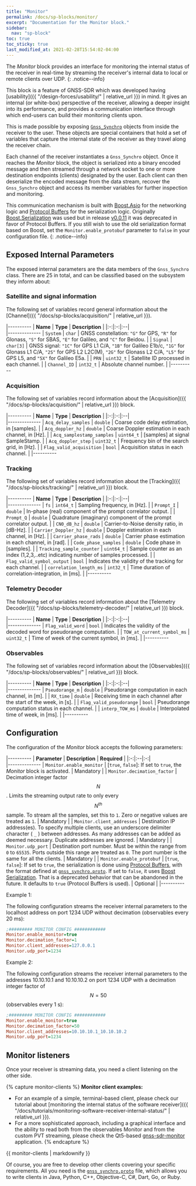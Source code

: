 ```yaml
---
title: "Monitor"
permalink: /docs/sp-blocks/monitor/
excerpt: "Documentation for the Monitor block."
sidebar:
  nav: "sp-block"
toc: true
toc_sticky: true
last_modified_at: 2021-02-28T15:54:02-04:00
---
```



The _Monitor_ block provides an interface for monitoring the internal status of
the receiver in real-time by streaming the receiver's internal data to local or
remote clients over UDP.
{: .notice--info}

This block is a feature of GNSS-SDR which was developed having [usability]({{
"/design-forces/usability/" | relative_url }}) in mind. It gives an internal (or
white-box) perspective of the receiver, allowing a deeper insight into its
performance, and provides a communication interface through which end-users can
build their monitoring clients upon.

This is made possible by exposing
[`Gnss_Synchro`](https://github.com/gnss-sdr/gnss-sdr/blob/next/src/core/system_parameters/gnss_synchro.h)
objects from inside the receiver to the user. These objects are special
containers that hold a set of variables that capture the internal state of the
receiver as they travel along the receiver chain.

Each channel of the receiver instantiates a `Gnss_Synchro` object. Once it
reaches the _Monitor_ block, the object is serialized into a binary encoded
message and then streamed through a network socket to one or more destination
endpoints (clients) designated by the user. Each client can then deserialize the
encoded message from the data stream, recover the `Gnss_Synchro` object and
access its member variables for further inspection and monitoring.

This communication mechanism is built with
[Boost.Asio](https://www.boost.org/doc/libs/release/libs/asio/) for the
networking logic and [Protocol
Buffers](https://developers.google.com/protocol-buffers/) for the serialization
logic. Originally
[Boost.Serialization](https://www.boost.org/doc/libs/release/libs/serialization/)
was used but in release
[v0.0.11](https://github.com/gnss-sdr/gnss-sdr/releases/tag/v0.0.11) it was
deprecated in favor of Protocol Buffers. If you still wish to use the old
serialization format based on Boost, set the `Monitor.enable_protobuf` parameter
to `false` in your configuration file.
{: .notice--info}

## Exposed Internal Parameters

The exposed internal parameters are the data members of the `Gnss_Synchro`
class. There are 25 in total, and can be classified based on the subsystem they
inform about:

### Satellite and signal information

The following set of variables record general information about the [Channel]({{
"/docs/sp-blocks/acquisition/" | relative_url }}).

|----------
|  **Name**  |  **Type** | **Description** |
|:-:|:-:|:--|    
|--------------
| `System` | `char` | GNSS constellation: `"G"` for GPS, `"R"` for Glonass, `"S"` for SBAS, `"E"` for Galileo, and `"C"` for Beidou. |
| `Signal` | `char[3]` | GNSS signal: `"1C"` for GPS L1 C/A, `"1B"` for Galileo E1b/c, `"1G"` for Glonass L1 C/A, `"2S"` for GPS L2 L2C(M), `"2G"` for Glonass L2 C/A, `"L5"` for GPS L5, and `"5X"` for Galileo E5a. |
| `PRN` | `uint32_t` | Satellite ID processed in each channel. |
| `Channel_ID` | `int32_t` | Absolute channel number. |
|----------

### Acquisition

The following set of variables record information about the [Acquisition]({{
"/docs/sp-blocks/acquisition/" | relative_url }}) block.

|----------
|  **Name**  |  **Type** | **Description** |
|:-:|:-:|:--|    
|--------------
| `Acq_delay_samples` | `double` | Coarse code delay estimation, in [samples]. |
| `Acq_doppler_hz` | `double` | Coarse Doppler estimation in each channel, in [Hz]. |
| `Acq_samplestamp_samples` | `uint64_t` | [samples] at signal SampleStamp. |
| `Acq_doppler_step` | `uint32_t` | Frequency bin of the search grid, in [Hz]. |
| `Flag_valid_acquisition` | `bool` | Acquisition status in each channel. |
|----------

### Tracking

The following set of variables record information about the [Tracking]({{
"/docs/sp-blocks/tracking/" | relative_url }}) block.

|----------
|  **Name**  |  **Type** | **Description** |
|:-:|:-:|:--|    
|--------------
| `fs` | `int64_t` | Sampling frequency, in [Hz]. |
| `Prompt_I` | `double` | In-phase (real) component of the prompt correlator output. |
| `Prompt_Q` | `double` | Quadrature (imaginary) component of the prompt correlator output. |
| `CN0_dB_hz` | `double` | Carrier-to-Noise density ratio, in [dB-Hz]. |
| `Carrier_Doppler_hz` | `double` | Doppler estimation in each channel, in [Hz]. |
| `Carrier_phase_rads` | `double` | Carrier phase estimation in each channel, in [rad]. |
| `Code_phase_samples` | `double` | Code phase in [samples]. |
| `Tracking_sample_counter` | `uint64_t` | Sample counter as an index (1,2,3,..etc) indicating number of samples processed. |
| `Flag_valid_symbol_output` | `bool` | Indicates the validity of the tracking for each channel. |
| `correlation_length_ms` | `int32_t` | Time duration of correlation-integration, in [ms]. |
|----------

### Telemetry Decoder

The following set of variables record information about the [Telemetry
Decoder]({{ "/docs/sp-blocks/telemetry-decoder/" | relative_url }}) block.

|----------
|  **Name**  |  **Type** | **Description** |
|:-:|:-:|:--|    
|--------------
| `Flag_valid_word` | `bool` | Indicates the validity of the decoded word for pseudorange computation. |
| `TOW_at_current_symbol_ms` | `uint32_t` | Time of week of the current symbol, in [ms]. |
|----------

### Observables

The following set of variables record information about the [Observables]({{
"/docs/sp-blocks/observables/" | relative_url }}) block.

|----------
|  **Name**  |  **Type** | **Description** |
|:-:|:-:|:--|    
|--------------
| `Pseudorange_m` | `double` | Pseudorange computation in each channel, in [m]. |
| `RX_time` | `double` | Receiving time in each channel after the start of the week, in [s]. |
| `Flag_valid_pseudorange` | `bool` | Pseudorange computation status in each channel. |
| `interp_TOW_ms` | `double` | Interpolated time of week, in [ms]. |
|----------

## Configuration

The configuration of the _Monitor_ block accepts the following parameters:

|----------
|  **Parameter**  |  **Description** | **Required** |
|:-:|:--|:-:|    
|--------------
| `Monitor.enable_monitor` | [`true`, `false`]: If set to `true`, the _Monitor_ block is activated. | Mandatory |
| `Monitor.decimation_factor` | Decimation integer factor $$ N $$. Limits the streaming output rate to only every $$ N^{th} $$ sample. To stream all the samples, set this to `1`. Zero or negative values are treated as `1`. | Mandatory |
| `Monitor.client_addresses` | Destination IP address(es). To specify multiple clients, use an underscore delimiter character ( `_` ) between addresses. As many addresses can be added as deemed necessary. Duplicate addresses are ignored. | Mandatory |
| `Monitor.udp_port` | Destination port number. Must be within the range from `0` to `65535`. Ports outside this range are treated as `0`. The port number is the same for all the clients. | Mandatory |
| `Monitor.enable_protobuf` | [`true`, `false`]: If set to `true`, the serialization is done using [Protocol Buffers](https://developers.google.com/protocol-buffers/), with the format defined at [`gnss_synchro.proto`](https://github.com/gnss-sdr/gnss-sdr/blob/next/docs/protobuf/gnss_synchro.proto). If set to `false`, it uses [Boost Serialization](https://www.boost.org/doc/libs/release/libs/serialization/doc/index.html). That is a deprecated behavior that can be abandoned in the future. It defaults to `true` (Protocol Buffers is used). | Optional |
|----------


Example 1:

The following configuration streams the receiver internal parameters to the
localhost address on port 1234 UDP without decimation (observables every 20 ms):

```ini
;######### MONITOR CONFIG ############
Monitor.enable_monitor=true
Monitor.decimation_factor=1
Monitor.client_addresses=127.0.0.1
Monitor.udp_port=1234
```

Example 2:

The following configuration streams the receiver internal parameters to the
addresses 10.10.10.1 and 10.10.10.2 on port 1234 UDP with a decimation integer
factor of $$ N=50 $$ (observables every 1 s):

```ini
;######### MONITOR CONFIG ############
Monitor.enable_monitor=true
Monitor.decimation_factor=50
Monitor.client_addresses=10.10.10.1_10.10.10.2
Monitor.udp_port=1234
```

## Monitor listeners

Once your receiver is streaming data, you need a client listening on the other
side.

{% capture monitor-clients %}
**Monitor client examples:**
  * For an example of a simple, terminal-based client, please check our tutorial about
[monitoring the internal status of the software receiver]({{ "/docs/tutorials/monitoring-software-receiver-internal-status/" | relative_url }}).
  * For a more sophisticated approach, including a graphical interface and the
ability to read both from the observables Monitor and from the custom PVT
streaming, please check the Qt5-based
[gnss-sdr-monitor](https://github.com/acebrianjuan/gnss-sdr-monitor) application.
{% endcapture %}

<div class="notice--success">
  {{ monitor-clients | markdownify }}
</div>

Of course, you are free to develop other clients covering your specific
requirements. All you need is the
[`gnss_synchro.proto`](https://github.com/gnss-sdr/gnss-sdr/blob/next/docs/protobuf/gnss_synchro.proto)
file, which allows you to write clients in Java, Python, C++, Objective-C, C#,
Dart, Go, or Ruby.
